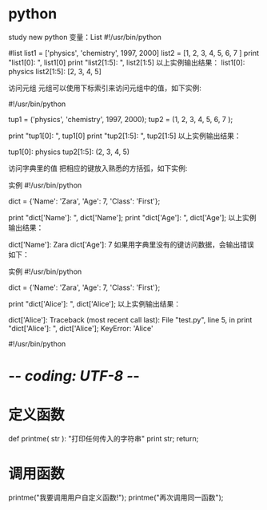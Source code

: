 # python
study new python 
变量：List
#!/usr/bin/python


#list
list1 = ['physics', 'chemistry', 1997, 2000]
list2 = [1, 2, 3, 4, 5, 6, 7 ]
print "list1[0]: ", list1[0]
print "list2[1:5]: ", list2[1:5]
以上实例输出结果：
list1[0]:  physics
list2[1:5]:  [2, 3, 4, 5]


访问元组
元组可以使用下标索引来访问元组中的值，如下实例:

#!/usr/bin/python

tup1 = ('physics', 'chemistry', 1997, 2000);
tup2 = (1, 2, 3, 4, 5, 6, 7 );

print "tup1[0]: ", tup1[0]
print "tup2[1:5]: ", tup2[1:5]
以上实例输出结果：

tup1[0]:  physics
tup2[1:5]:  (2, 3, 4, 5)





访问字典里的值
把相应的键放入熟悉的方括弧，如下实例:

实例
#!/usr/bin/python
 
dict = {'Name': 'Zara', 'Age': 7, 'Class': 'First'};
 
print "dict['Name']: ", dict['Name'];
print "dict['Age']: ", dict['Age'];
以上实例输出结果：

dict['Name']:  Zara
dict['Age']:  7
如果用字典里没有的键访问数据，会输出错误如下：

实例
#!/usr/bin/python
 
dict = {'Name': 'Zara', 'Age': 7, 'Class': 'First'};
 
print "dict['Alice']: ", dict['Alice'];
以上实例输出结果：

dict['Alice']: 
Traceback (most recent call last):
  File "test.py", line 5, in <module>
    print "dict['Alice']: ", dict['Alice'];
KeyError: 'Alice'
 
 
 #!/usr/bin/python
# -*- coding: UTF-8 -*-
 
# 定义函数
def printme( str ):
   "打印任何传入的字符串"
   print str;
   return;
 
# 调用函数
printme("我要调用用户自定义函数!");
printme("再次调用同一函数");

